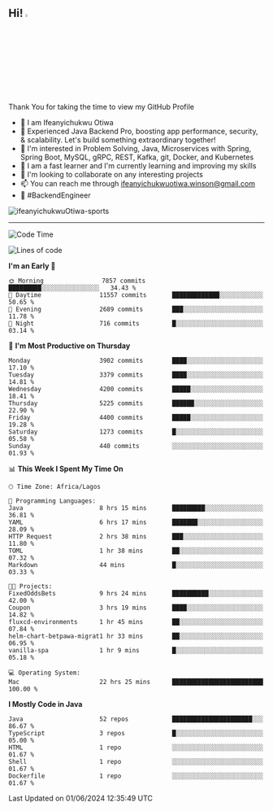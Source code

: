 <!-- BLOG-POST-LIST:START --><!-- BLOG-POST-LIST:END -->

## Hi! <img src="https://media.giphy.com/media/hvRJCLFzcasrR4ia7z/giphy.gif" width="4%"> 

Thank You for taking the time to view my GitHub Profile

- 👋 I am Ifeanyichukwu Otiwa
- 🚀 Experienced Java Backend Pro, boosting app performance, security, & scalability. Let's build something extraordinary together!
- 👀 I'm interested in Problem Solving, Java, Microservices with Spring, Spring Boot, MySQL, gRPC, REST, Kafka, git, Docker, and Kubernetes
- 🌱 I am a fast learner and I'm currently learning and improving my skills
- 💞️ I'm looking to collaborate on any interesting projects
- 📫 You can reach me through ifeanyichukwuotiwa.winson@gmail.com
- 🚀 #BackendEngineer

<p align="left" marginTop="10px"> <img src="https://komarev.com/ghpvc/?username=ifeanyichukwuOtiwa-sports&label=Profile%20views&color=0e75b6&style=for-the-badge" alt="ifeanyichukwuOtiwa-sports" /> </p>

***

<!--START_SECTION:waka-->
![Code Time](http://img.shields.io/badge/Code%20Time-2%2C586%20hrs%2050%20mins-blue)

![Lines of code](https://img.shields.io/badge/From%20Hello%20World%20I%27ve%20Written-5.8%20million%20lines%20of%20code-blue)

**I'm an Early 🐤** 

```text
🌞 Morning                7857 commits        █████████░░░░░░░░░░░░░░░░   34.43 % 
🌆 Daytime                11557 commits       █████████████░░░░░░░░░░░░   50.65 % 
🌃 Evening                2689 commits        ███░░░░░░░░░░░░░░░░░░░░░░   11.78 % 
🌙 Night                  716 commits         █░░░░░░░░░░░░░░░░░░░░░░░░   03.14 % 
```
📅 **I'm Most Productive on Thursday** 

```text
Monday                   3902 commits        ████░░░░░░░░░░░░░░░░░░░░░   17.10 % 
Tuesday                  3379 commits        ████░░░░░░░░░░░░░░░░░░░░░   14.81 % 
Wednesday                4200 commits        █████░░░░░░░░░░░░░░░░░░░░   18.41 % 
Thursday                 5225 commits        ██████░░░░░░░░░░░░░░░░░░░   22.90 % 
Friday                   4400 commits        █████░░░░░░░░░░░░░░░░░░░░   19.28 % 
Saturday                 1273 commits        █░░░░░░░░░░░░░░░░░░░░░░░░   05.58 % 
Sunday                   440 commits         ░░░░░░░░░░░░░░░░░░░░░░░░░   01.93 % 
```


📊 **This Week I Spent My Time On** 

```text
🕑︎ Time Zone: Africa/Lagos

💬 Programming Languages: 
Java                     8 hrs 15 mins       █████████░░░░░░░░░░░░░░░░   36.81 % 
YAML                     6 hrs 17 mins       ███████░░░░░░░░░░░░░░░░░░   28.09 % 
HTTP Request             2 hrs 38 mins       ███░░░░░░░░░░░░░░░░░░░░░░   11.80 % 
TOML                     1 hr 38 mins        ██░░░░░░░░░░░░░░░░░░░░░░░   07.32 % 
Markdown                 44 mins             █░░░░░░░░░░░░░░░░░░░░░░░░   03.33 % 

🐱‍💻 Projects: 
FixedOddsBets            9 hrs 24 mins       ██████████░░░░░░░░░░░░░░░   42.00 % 
Coupon                   3 hrs 19 mins       ████░░░░░░░░░░░░░░░░░░░░░   14.82 % 
fluxcd-environments      1 hr 45 mins        ██░░░░░░░░░░░░░░░░░░░░░░░   07.84 % 
helm-chart-betpawa-migrat1 hr 33 mins        ██░░░░░░░░░░░░░░░░░░░░░░░   06.95 % 
vanilla-spa              1 hr 9 mins         █░░░░░░░░░░░░░░░░░░░░░░░░   05.18 % 

💻 Operating System: 
Mac                      22 hrs 25 mins      █████████████████████████   100.00 % 
```

**I Mostly Code in Java** 

```text
Java                     52 repos            ██████████████████████░░░   86.67 % 
TypeScript               3 repos             █░░░░░░░░░░░░░░░░░░░░░░░░   05.00 % 
HTML                     1 repo              ░░░░░░░░░░░░░░░░░░░░░░░░░   01.67 % 
Shell                    1 repo              ░░░░░░░░░░░░░░░░░░░░░░░░░   01.67 % 
Dockerfile               1 repo              ░░░░░░░░░░░░░░░░░░░░░░░░░   01.67 % 
```




 Last Updated on 01/06/2024 12:35:49 UTC
<!--END_SECTION:waka-->

<!--
<p align="center">
![trophy](https://github-profile-trophy.vercel.app/?username=ifeanyichukwuOtiwa-sports&theme=onedark) (https://github.com/ryo-ma/github-profile-trophy)
</p>
-->

<!---
ifeanyi-otiwa/ifeanyi-otiwa is a ✨ special ✨ repository because its `README.md` (this file) appears on your GitHub profile.
You can click the Preview link to take a look at your changes.
--->
